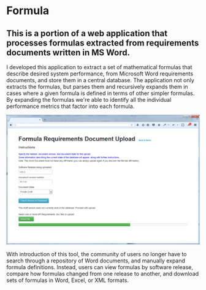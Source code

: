 
#  Formula

## This is a portion of a web application that processes formulas extracted from requirements documents written in MS Word.

I developed this application to extract a set of mathematical formulas that describe desired system performance, 
from Microsoft Word requirements documents, and store them in a central database.  The application not only extracts 
the formulas, but parses them and recursively expands them in cases where a given formula is defined in terms of other simpler 
formulas.  By expanding the formulas we're able to identify all the individual performance metrics that factor into 
each formula.

![uploading a Word doc](https://github.com/dspears/formula/blob/master/doc/wordUpload.png)

With introduction of this tool, the community of users no longer have to search through a repository of Word documents,
and manually expand formula definitions.  Instead, users can view formulas by software release, compare how formulas
changed from one release to another, and download sets of formulas in Word, Excel, or XML formats.
